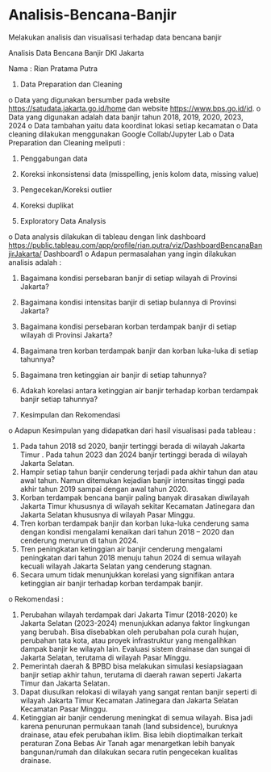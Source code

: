 # Analisis-Bencana-Banjir
Melakukan analisis dan visualisasi terhadap data bencana banjir

Analisis Data Bencana Banjir DKI Jakarta 




 
Nama : Rian Pratama Putra


 
1. Data Preparation dan Cleaning
   
o Data yang digunakan bersumber pada website https://satudata.jakarta.go.id/home dan
website https://www.bps.go.id/id. 
o Data yang digunakan adalah data banjir tahun 2018, 2019, 2020, 2023, 2024
o Data tambahan yaitu data koordinat lokasi setiap kecamatan
o Data cleaning dilakukan menggunakan Google Collab/Jupyter Lab 
o Data Preparation dan Cleaning meliputi :
1. Penggabungan data
2. Koreksi inkonsistensi data (misspelling, jenis kolom data, missing
value)
3. Pengecekan/Koreksi outlier
4. Koreksi duplikat
 
2. Exploratory Data Analysis
   
o Data analysis 
dilakukan 
di 
tableau dengan 
link dashboard 
https://public.tableau.com/app/profile/rian.putra/viz/DashboardBencanaBanjirJakarta/
Dashboard1
o Adapun permasalahan yang ingin dilakukan analisis adalah :
1. Bagaimana kondisi persebaran banjir di setiap wilayah di Provinsi
Jakarta?
2. Bagaimana kondisi intensitas banjir di setiap bulannya di Provinsi
Jakarta?
3. Bagaimana kondisi persebaran korban terdampak banjir di setiap
wilayah di Provinsi Jakarta?
4. Bagaimana tren korban terdampak banjir dan korban luka-luka di setiap
tahunnya?
5. Bagaimana tren ketinggian air banjir di setiap tahunnya?
6. Adakah korelasi antara ketinggian air banjir terhadap korban terdampak
banjir setiap tahunnya?

3. Kesimpulan dan Rekomendasi

o Adapun Kesimpulan yang didapatkan dari hasil visualisasi pada tableau :
1. Pada tahun 2018 sd 2020, banjir tertinggi berada di wilayah Jakarta
Timur . Pada tahun 2023 dan 2024 banjir tertinggi berada di wilayah
Jakarta Selatan.
2. Hampir setiap tahun banjir cenderung terjadi pada akhir tahun dan atau
awal tahun. Namun ditemukan kejadian banjir intensitas tinggi pada
akhir tahun 2019 sampai dengan awal tahun 2020.
3. Korban terdampak bencana banjir paling banyak dirasakan diwilayah
Jakarta Timur khususnya di wilayah sekitar Kecamatan Jatinegara dan
Jakarta Selatan khususnya di wilayah Pasar Minggu. 
4. Tren korban terdampak banjir dan korban luka-luka cenderung sama
dengan kondisi mengalami kenaikan dari tahun 2018 – 2020 dan
cenderung menurun di tahun 2024. 
5. Tren peningkatan ketinggian air banjir cenderung mengalami
peningkatan dari tahun 2018 menuju tahun 2024 di semua wilayah
kecuali wilayah Jakarta Selatan yang cenderung stagnan. 
6. Secara umum tidak menunjukkan korelasi yang signifikan antara
ketinggian air banjir terhadap korban terdampak banjir.


o Rekomendasi :
1. Perubahan wilayah terdampak dari Jakarta Timur (2018-2020) ke
Jakarta Selatan (2023-2024) menunjukkan adanya faktor lingkungan
yang berubah. Bisa disebabkan oleh perubahan pola curah hujan,
perubahan tata kota, atau proyek infrastruktur yang mengalihkan
dampak banjir ke wilayah lain. Evaluasi sistem drainase dan sungai di
Jakarta Selatan, terutama di wilayah Pasar Minggu.
2. Pemerintah daerah & BPBD bisa melakukan simulasi kesiapsiagaan
banjir setiap akhir tahun, terutama di daerah rawan seperti Jakarta Timur
dan Jakarta Selatan.
3. Dapat diusulkan relokasi di wilayah yang sangat rentan banjir seperti di
wilayah Jakarta Timur Kecamatan Jatinegara dan Jakarta Selatan
Kecamatan Pasar Minggu.
4. Ketinggian air banjir cenderung meningkat di semua wilayah. Bisa jadi
karena penurunan permukaan tanah (land subsidence), buruknya
drainase, atau efek perubahan iklim. Bisa lebih dioptimalkan terkait
peraturan Zona Bebas Air Tanah agar menargetkan lebih banyak
bangunan/rumah dan dilakukan secara rutin pengecekan kualitas
drainase. 
